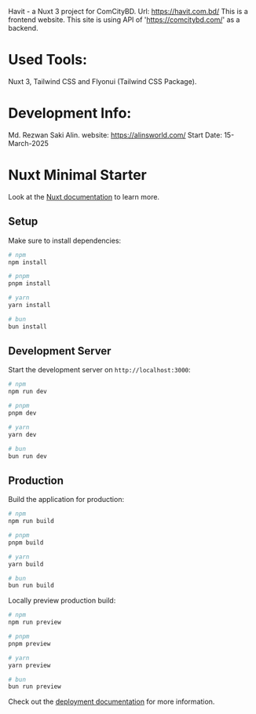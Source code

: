 Havit - a Nuxt 3 project for ComCityBD.
Url: https://havit.com.bd/
This is a frontend website. This site is using API of 'https://comcitybd.com/' as a backend.

# Used Tools:

Nuxt 3, Tailwind CSS and Flyonui (Tailwind CSS Package).

# Development Info:

Md. Rezwan Saki Alin.
website: https://alinsworld.com/
Start Date: 15-March-2025

# Nuxt Minimal Starter

Look at the [Nuxt documentation](https://nuxt.com/docs/getting-started/introduction) to learn more.

## Setup

Make sure to install dependencies:

```bash
# npm
npm install

# pnpm
pnpm install

# yarn
yarn install

# bun
bun install
```

## Development Server

Start the development server on `http://localhost:3000`:

```bash
# npm
npm run dev

# pnpm
pnpm dev

# yarn
yarn dev

# bun
bun run dev
```

## Production

Build the application for production:

```bash
# npm
npm run build

# pnpm
pnpm build

# yarn
yarn build

# bun
bun run build
```

Locally preview production build:

```bash
# npm
npm run preview

# pnpm
pnpm preview

# yarn
yarn preview

# bun
bun run preview
```

Check out the [deployment documentation](https://nuxt.com/docs/getting-started/deployment) for more information.

